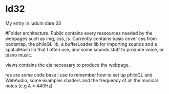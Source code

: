 # ld32
My entry in ludum dare 33

#Folder architecture.
Public contains every ressources needed by the webpages such as img, css, js. Currently contains basic cover css from bootstrap, the philoGL lib, a bufferLoader lib for importing sounds and a spatialHash lib that I often use, and some sounds stuff to produce voice, or piano music.

views contains the ejs necessary to produce the webpage.

res are some code base I use to remember how to set up philoGL and WebAudio, some examples shaders and the frequency of all the musical notes (e.g A = 440Hz)